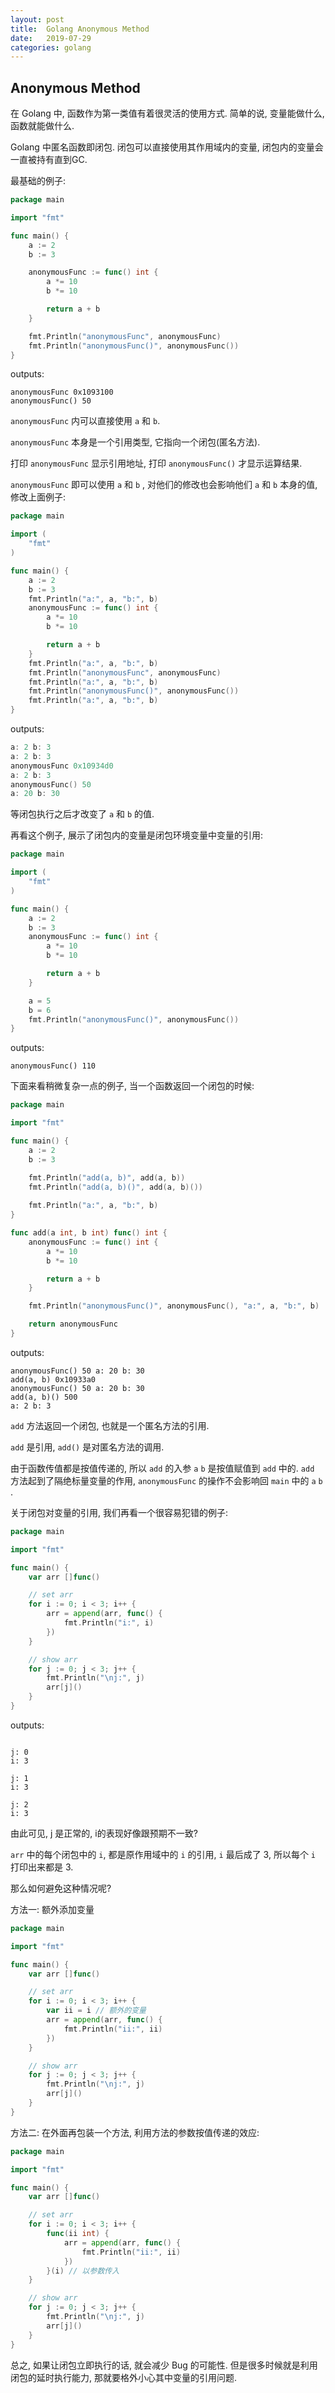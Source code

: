 ```yaml
---
layout: post
title:  Golang Anonymous Method
date:   2019-07-29
categories: golang
---
```


## Anonymous Method

在 Golang 中, 函数作为第一类值有着很灵活的使用方式. 简单的说, 变量能做什么, 函数就能做什么.

Golang 中匿名函数即闭包. 闭包可以直接使用其作用域内的变量, 闭包内的变量会一直被持有直到GC.

最基础的例子:

```go
package main

import "fmt"

func main() {
	a := 2
	b := 3

	anonymousFunc := func() int {
		a *= 10
		b *= 10

		return a + b
	}

	fmt.Println("anonymousFunc", anonymousFunc)
	fmt.Println("anonymousFunc()", anonymousFunc())
}
```

outputs:

```text
anonymousFunc 0x1093100
anonymousFunc() 50
```

`anonymousFunc` 内可以直接使用 `a` 和 `b`.

`anonymousFunc` 本身是一个引用类型, 它指向一个闭包(匿名方法).

打印 `anonymousFunc` 显示引用地址, 打印 `anonymousFunc()` 才显示运算结果.

`anonymousFunc` 即可以使用 `a` 和 `b` , 对他们的修改也会影响他们 `a` 和 `b` 本身的值, 修改上面例子:

```go
package main

import (
	"fmt"
)

func main() {
	a := 2
	b := 3
	fmt.Println("a:", a, "b:", b)
	anonymousFunc := func() int {
		a *= 10
		b *= 10

		return a + b
	}
	fmt.Println("a:", a, "b:", b)
	fmt.Println("anonymousFunc", anonymousFunc)
	fmt.Println("a:", a, "b:", b)
	fmt.Println("anonymousFunc()", anonymousFunc())
	fmt.Println("a:", a, "b:", b)
}

```

outputs:

```go
a: 2 b: 3
a: 2 b: 3
anonymousFunc 0x10934d0
a: 2 b: 3
anonymousFunc() 50
a: 20 b: 30
```

等闭包执行之后才改变了 `a` 和 `b` 的值.

再看这个例子, 展示了闭包内的变量是闭包环境变量中变量的引用:

```go
package main

import (
	"fmt"
)

func main() {
	a := 2
	b := 3
	anonymousFunc := func() int {
		a *= 10
		b *= 10

		return a + b
	}

	a = 5
	b = 6
	fmt.Println("anonymousFunc()", anonymousFunc())
}

```

outputs:
```text
anonymousFunc() 110
```

下面来看稍微复杂一点的例子, 当一个函数返回一个闭包的时候:

```go
package main

import "fmt"

func main() {
	a := 2
	b := 3

	fmt.Println("add(a, b)", add(a, b))
	fmt.Println("add(a, b)()", add(a, b)())
	
	fmt.Println("a:", a, "b:", b)
}

func add(a int, b int) func() int {
	anonymousFunc := func() int {
		a *= 10
		b *= 10

		return a + b
	}

	fmt.Println("anonymousFunc()", anonymousFunc(), "a:", a, "b:", b)

	return anonymousFunc
}
```

outputs:

```text
anonymousFunc() 50 a: 20 b: 30
add(a, b) 0x10933a0
anonymousFunc() 50 a: 20 b: 30
add(a, b)() 500
a: 2 b: 3
```

`add` 方法返回一个闭包, 也就是一个匿名方法的引用.

`add` 是引用, `add()` 是对匿名方法的调用.

由于函数传值都是按值传递的, 所以 `add` 的入参 `a` `b` 是按值赋值到 `add` 中的.
`add` 方法起到了隔绝标量变量的作用,
`anonymousFunc` 的操作不会影响回 `main` 中的 `a` `b` .

关于闭包对变量的引用, 我们再看一个很容易犯错的例子:

```go
package main

import "fmt"

func main() {
	var arr []func()

	// set arr
	for i := 0; i < 3; i++ {
		arr = append(arr, func() {
			fmt.Println("i:", i)
		})
	}

	// show arr
	for j := 0; j < 3; j++ {
		fmt.Println("\nj:", j)
		arr[j]()
	}
}

```

outputs:
```text

j: 0
i: 3

j: 1
i: 3

j: 2
i: 3
```

由此可见, j 是正常的, i的表现好像跟预期不一致?

`arr` 中的每个闭包中的 `i`, 都是原作用域中的 `i` 的引用, `i` 最后成了 3,
所以每个 `i` 打印出来都是 3.

那么如何避免这种情况呢?

方法一: 额外添加变量

```go
package main

import "fmt"

func main() {
	var arr []func()

	// set arr
	for i := 0; i < 3; i++ {
		var ii = i // 额外的变量
		arr = append(arr, func() {
			fmt.Println("ii:", ii)
		})
	}

	// show arr
	for j := 0; j < 3; j++ {
		fmt.Println("\nj:", j)
		arr[j]()
	}
}

```

方法二: 在外面再包装一个方法, 利用方法的参数按值传递的效应:

```go
package main

import "fmt"

func main() {
	var arr []func()

	// set arr
	for i := 0; i < 3; i++ {
		func(ii int) {
			arr = append(arr, func() {
				fmt.Println("ii:", ii)
			})
		}(i) // 以参数传入
	}

	// show arr
	for j := 0; j < 3; j++ {
		fmt.Println("\nj:", j)
		arr[j]()
	}
}

```

总之, 如果让闭包立即执行的话, 就会减少 Bug 的可能性. 但是很多时候就是利用闭包的延时执行能力, 那就要格外小心其中变量的引用问题.
